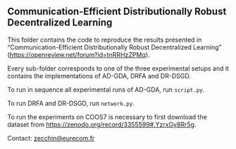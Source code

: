 ## Communication-Efficient Distributionally Robust Decentralized Learning 

This folder contains the code to reproduce the results presented in “Communication-Efficient Distributionally Robust Decentralized Learning” (https://openreview.net/forum?id=tnRRHzZPMq).

Every sub-folder corresponds to one of the three experimental setups and it contains the implementations of AD-GDA, DRFA and DR-DSGD.

To run in sequence all experimental runs of AD-GDA, run ``` script.py ```.

To run DRFA and DR-DSGD, run ``` network.py ```.

To run the experiments on COOS7 is necessary to first download the dataset from https://zenodo.org/record/3355599#.YzrxGy8Rr5g.

Contact: zecchin@eurecom.fr
